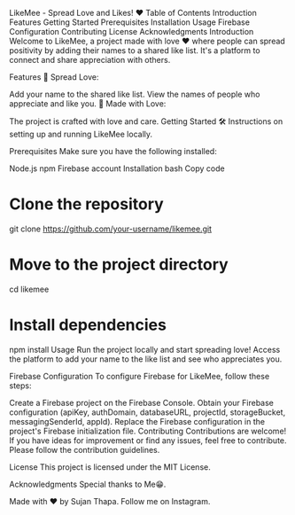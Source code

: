 
LikeMee - Spread Love and Likes! ❤️
Table of Contents
Introduction
Features
Getting Started
Prerequisites
Installation
Usage
Firebase Configuration
Contributing
License
Acknowledgments
Introduction
Welcome to LikeMee, a project made with love ❤️ where people can spread positivity by adding their names to a shared like list. It's a platform to connect and share appreciation with others.

Features
🌟 Spread Love:

Add your name to the shared like list.
View the names of people who appreciate and like you.
🚀 Made with Love:

The project is crafted with love and care.
Getting Started
🛠️ Instructions on setting up and running LikeMee locally.

Prerequisites
Make sure you have the following installed:

Node.js
npm
Firebase account
Installation
bash
Copy code
# Clone the repository
git clone https://github.com/your-username/likemee.git

# Move to the project directory
cd likemee

# Install dependencies
npm install
Usage
Run the project locally and start spreading love! Access the platform to add your name to the like list and see who appreciates you.

Firebase Configuration
To configure Firebase for LikeMee, follow these steps:

Create a Firebase project on the Firebase Console.
Obtain your Firebase configuration (apiKey, authDomain, databaseURL, projectId, storageBucket, messagingSenderId, appId).
Replace the Firebase configuration in the project's Firebase initialization file.
Contributing
Contributions are welcome! If you have ideas for improvement or find any issues, feel free to contribute. Please follow the contribution guidelines.

License
This project is licensed under the MIT License.

Acknowledgments
Special thanks to Me😁.

Made with ❤️ by Sujan Thapa. Follow me on Instagram.
